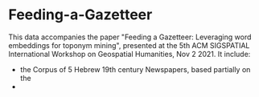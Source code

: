 # Feeding-a-Gazetteer
This data accompanies the paper "Feeding a Gazetteer: Leveraging word embeddings for toponym mining", presented at the 5th ACM SIGSPATIAL International Workshop on Geospatial Humanities, Nov 2 2021. It include: 
* the Corpus of 5 Hebrew 19th century Newspapers, based partially on the 
* 
